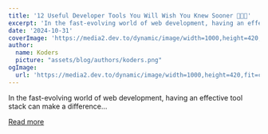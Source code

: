 ```yaml
---
title: '12 Useful Developer Tools You Will Wish You Knew Sooner 🧑‍💻🧙'
excerpt: 'In the fast-evolving world of web development, having an effective tool stack can make a difference...'
date: '2024-10-31'
coverImage: 'https://media2.dev.to/dynamic/image/width=1000,height=420,fit=cover,gravity=auto,format=auto/https%3A%2F%2Fdev-to-uploads.s3.amazonaws.com%2Fuploads%2Farticles%2F8rlfijn1rbmoyr6rn33f.png'
author:
  name: Koders
  picture: "assets/blog/authors/koders.png"
ogImage:
  url: 'https://media2.dev.to/dynamic/image/width=1000,height=420,fit=cover,gravity=auto,format=auto/https%3A%2F%2Fdev-to-uploads.s3.amazonaws.com%2Fuploads%2Farticles%2F8rlfijn1rbmoyr6rn33f.png'
---
```


In the fast-evolving world of web development, having an effective tool stack can make a difference...

[Read more](https://dev.to/madza/12-useful-developer-tools-you-will-wish-you-knew-sooner-588m)
